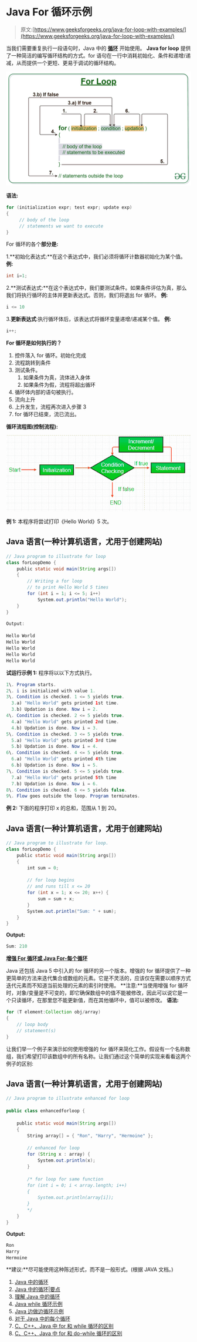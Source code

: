 # Java For 循环示例

> 原文:[https://www.geeksforgeeks.org/java-for-loop-with-examples/](https://www.geeksforgeeks.org/java-for-loop-with-examples/)

当我们需要重复执行一段语句时，Java 中的 [**循环**](https://www.geeksforgeeks.org/loops-in-java/) 开始使用。
**Java for loop** 提供了一种简洁的编写循环结构的方式。for 语句在一行中消耗初始化、条件和递增/递减，从而提供一个更短、更易于调试的循环结构。

![](img/88f9a79b9c5fa88fe837cd546f6030c8.png)

**语法:**

```java
for (initialization expr; test expr; update exp)
{
     // body of the loop
     // statements we want to execute
}
```

For 循环的各个**部分是:** 

1.**初始化表达式:**在这个表达式中，我们必须将循环计数器初始化为某个值。
**例:**

```java
int i=1;

```

2.**测试表达式:**在这个表达式中，我们要测试条件。如果条件评估为真，那么我们将执行循环的主体并更新表达式。否则，我们将退出 for 循环。
**例:**

```java
i <= 10

```

3.**更新表达式**:执行循环体后，该表达式将循环变量递增/递减某个值。
**例:**

```java
i++;

```

**For 循环是如何执行的？**

1.  控件落入 for 循环。初始化完成
2.  流程跳转到条件
3.  测试条件。
    1.  如果条件为真，流体进入身体
    2.  如果条件为假，流程将超出循环
4.  循环体内部的语句被执行。
5.  流向上升
6.  上升发生，流程再次进入步骤 3
7.  for 循环已结束，流已流出。

**循环流程图(控制流程):**

![](img/4a0087eac423d001cd5ea991e6c0be13.png)

**例 1:** 本程序将尝试打印《Hello World》5 次。

## Java 语言(一种计算机语言，尤用于创建网站)

```java
// Java program to illustrate for loop
class forLoopDemo {
    public static void main(String args[])
    {
        // Writing a for loop
        // to print Hello World 5 times
        for (int i = 1; i <= 5; i++)
            System.out.println("Hello World");
    }
}
```

```java
Output:

Hello World
Hello World
Hello World
Hello World
Hello World
```

**试运行示例 1:** 程序将以以下方式执行。

```java
1\. Program starts.
2\. i is initialized with value 1.
3\. Condition is checked. 1 <= 5 yields true.
  3.a) "Hello World" gets printed 1st time.
  3.b) Updation is done. Now i = 2.
4\. Condition is checked. 2 <= 5 yields true.
  4.a) "Hello World" gets printed 2nd time.
  4.b) Updation is done. Now i = 3.
5\. Condition is checked. 3 <= 5 yields true.
  5.a) "Hello World" gets printed 3rd time
  5.b) Updation is done. Now i = 4.
6\. Condition is checked. 4 <= 5 yields true.
  6.a) "Hello World" gets printed 4th time
  6.b) Updation is done. Now i = 5.
7\. Condition is checked. 5 <= 5 yields true.
  7.a) "Hello World" gets printed 5th time
  7.b) Updation is done. Now i = 6.
8\. Condition is checked. 6 <= 5 yields false.
9\. Flow goes outside the loop. Program terminates.
```

**例 2:** 下面的程序打印 x 的总和，范围从 1 到 20。

## Java 语言(一种计算机语言，尤用于创建网站)

```java
// Java program to illustrate for loop.
class forLoopDemo {
    public static void main(String args[])
    {
        int sum = 0;

        // for loop begins
        // and runs till x <= 20
        for (int x = 1; x <= 20; x++) {
            sum = sum + x;
        }
        System.out.println("Sum: " + sum);
    }
}
```

**Output:** 

```java
Sum: 210
```

[**增强 For 循环或 Java For-每个循环**](https://www.geeksforgeeks.org/for-each-loop-in-java/)

Java 还包括 Java 5 中引入的 for 循环的另一个版本。增强的 for 循环提供了一种更简单的方法来迭代集合或数组的元素。它是不灵活的，应该仅在需要以顺序方式迭代元素而不知道当前处理的元素的索引时使用。
**注意:**当使用增强 for 循环时，对象/变量是不可变的，即它确保数组中的值不能被修改，因此可以说它是一个只读循环，在那里您不能更新值，而在其他循环中，值可以被修改。
**语法:**

```java
for (T element:Collection obj/array)
{
    // loop body
    // statement(s)
}
```

让我们举一个例子来演示如何使用增强的 for 循环来简化工作。假设有一个名称数组，我们希望打印该数组中的所有名称。让我们通过这个简单的实现来看看这两个例子的区别:

## Java 语言(一种计算机语言，尤用于创建网站)

```java
// Java program to illustrate enhanced for loop

public class enhancedforloop {

    public static void main(String args[])
    {
        String array[] = { "Ron", "Harry", "Hermoine" };

        // enhanced for loop
        for (String x : array) {
            System.out.println(x);
        }

        /* for loop for same function 
        for (int i = 0; i < array.length; i++) 
        { 
            System.out.println(array[i]); 
        } 
        */
    }
}
```

**Output:** 

```java
Ron
Harry
Hermoine
```

**建议:**尽可能使用这种陈述形式，而不是一般形式。(根据 JAVA 文档。)

1.  [Java 中的循环](https://www.geeksforgeeks.org/loops-in-java/)
2.  [Java 中的循环|要点](https://www.geeksforgeeks.org/loop-java-important-points/)
3.  [理解 Java 中的循环](https://www.geeksforgeeks.org/understanding-for-loops-in-java/)
4.  [Java while 循环示例](https://www.geeksforgeeks.org/java-while-loop-with-examples/)
5.  [Java 边做边循环示例](https://www.geeksforgeeks.org/java-do-while-loop-with-examples/)
6.  [对于 Java 中的每个循环](https://www.geeksforgeeks.org/for-each-loop-in-java/)
7.  [C、C++、Java 中 for 和 while 循环的区别](https://www.geeksforgeeks.org/difference-between-for-and-while-loop-in-c-c-java/)
8.  [C、C++、Java 中 for 和 do-while 循环的区别](https://www.geeksforgeeks.org/difference-between-for-and-do-while-loop-in-c-c-java/)